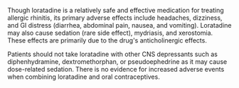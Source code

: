 Though loratadine is a relatively safe and effective medication for treating allergic rhinitis, its primary adverse effects include headaches, dizziness, and GI distress (diarrhea, abdominal pain, nausea, and vomiting). Loratadine may also cause sedation (rare side effect), mydriasis, and xerostomia. These effects are primarily due to the drug's anticholinergic effects.

Patients should not take loratadine with other CNS depressants such as diphenhydramine, dextromethorphan, or pseudoephedrine as it may cause dose-related sedation. There is no evidence for increased adverse events when combining loratadine and oral contraceptives.